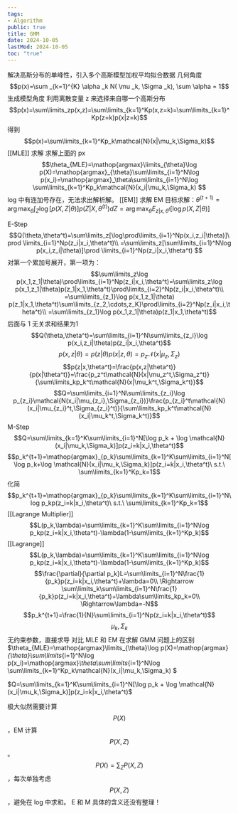 ```yaml
---
tags:
- Algorithm
public: true
title: GMM
date: 2024-10-05
lastMod: 2024-10-05
toc: "true"
---
```


解决高斯分布的单峰性，引入多个高斯模型加权平均拟合数据
几何角度
$$p(x)=\sum _{k=1}^{K} \alpha _k N( \mu _k, \Sigma _k), \sum \alpha = 1$$
生成模型角度
利用离散变量 z 来选择来自哪一个高斯分布
$$p(x)=\sum\limits_zp(x,z)=\sum\limits_{k=1}^Kp(x,z=k)=\sum\limits_{k=1}^Kp(z=k)p(x|z=k)$$
得到 $$p(x)=\sum\limits_{k=1}^Kp_k\mathcal{N}(x|\mu_k,\Sigma_k)$$
[[MLE]] 求解
求解上面的 px
$$\theta_{MLE}=\mathop{argmax}\limits_{\theta}\log p(X)=\mathop{argmax}_{\theta}\sum\limits_{i=1}^N\log p(x_i)=\mathop{argmax}_\theta\sum\limits_{i=1}^N\log \sum\limits_{k=1}^Kp_k\mathcal{N}(x_i|\mu_k,\Sigma_k)
$$
log 中有连加号存在，无法求出解析解。
[[EM]] 求解
EM 目标求解：$\theta ^{(t+1)} = \arg \max _{\theta} \int _Z \log [p(X,Z|\theta)]p(Z|X, \theta ^{(t)})dZ =  \arg \max _{\theta} E _{z|x,{\theta ^t}} [\log p(X,Z|\theta)]$

E-Step
$$Q(\theta,\theta^t)=\sum\limits_z[\log\prod\limits_{i=1}^Np(x_i,z_i|\theta)]\prod \limits_{i=1}^Np(z_i|x_i,\theta^t)\\
=\sum\limits_z[\sum\limits_{i=1}^N\log p(x_i,z_i|\theta)]\prod \limits_{i=1}^Np(z_i|x_i,\theta^t)
$$
对第一个累加号展开，第一项为：
$$\sum\limits_z\log p(x_1,z_1|\theta)\prod\limits_{i=1}^Np(z_i|x_i,\theta^t)=\sum\limits_z\log p(x_1,z_1|\theta)p(z_1|x_1,\theta^t)\prod\limits_{i=2}^Np(z_i|x_i,\theta^t)\\
=\sum\limits_{z_1}\log p(x_1,z_1|\theta)
p(z_1|x_1,\theta^t)\sum\limits_{z_2,\cdots,z_K}\prod\limits_{i=2}^Np(z_i|x_i,\theta^t)\\
=\sum\limits_{z_1}\log p(x_1,z_1|\theta)p(z_1|x_1,\theta^t)$$
后面与 1 无关求和结果为1
$$Q(\theta,\theta^t)=\sum\limits_{i=1}^N\sum\limits_{z_i}\log p(x_i,z_i|\theta)p(z_i|x_i,\theta^t)$$
$$p(x,z|\theta)=p(z|\theta)p(x|z,\theta)=p_z\mathcal{N}(x|\mu_z,\Sigma_z)$$
$$p(z|x,\theta^t)=\frac{p(x,z|\theta^t)}{p(x|\theta^t)}=\frac{p_z^t\mathcal{N}(x|\mu_z^t,\Sigma_z^t)}{\sum\limits_kp_k^t\mathcal{N}(x|\mu_k^t,\Sigma_k^t)}$$
$$Q=\sum\limits_{i=1}^N\sum\limits_{z_i}\log p_{z_i}\mathcal{N(x_i|\mu_{z_i},\Sigma_{z_i})}\frac{p_{z_i}^t\mathcal{N}(x_i|\mu_{z_i}^t,\Sigma_{z_i}^t)}{\sum\limits_kp_k^t\mathcal{N}(x_i|\mu_k^t,\Sigma_k^t)}$$
M-Step
$$Q=\sum\limits_{k=1}^K\sum\limits_{i=1}^N[\log p_k + \log \mathcal{N}(x_i|\mu_k,\Sigma_k)]p(z_i=k|x_i,\theta^t)$$
$$p_k^{t+1}=\mathop{argmax}_{p_k}\sum\limits_{k=1}^K\sum\limits_{i=1}^N[\log p_k+\log \mathcal{N}(x_i|\mu_k,\Sigma_k)]p(z_i=k|x_i,\theta^t)\ s.t.\ \sum\limits_{k=1}^Kp_k=1$$
化简 $$p_k^{t+1}=\mathop{argmax}_{p_k}\sum\limits_{k=1}^K\sum\limits_{i=1}^N\log p_kp(z_i=k|x_i,\theta^t)\ s.t.\ \sum\limits_{k=1}^Kp_k=1$$
[[Lagrange Multiplier]] $$L(p_k,\lambda)=\sum\limits_{k=1}^K\sum\limits_{i=1}^N\log p_kp(z_i=k|x_i,\theta^t)-\lambda(1-\sum\limits_{k=1}^Kp_k)$$
[[Lagrange]] $$L(p_k,\lambda)=\sum\limits_{k=1}^K\sum\limits_{i=1}^N\log p_kp(z_i=k|x_i,\theta^t)-\lambda(1-\sum\limits_{k=1}^Kp_k)$$
$$\frac{\partial}{\partial p_k}L=\sum\limits_{i=1}^N\frac{1}{p_k}p(z_i=k|x_i,\theta^t)+\lambda=0\\
\Rightarrow \sum\limits_k\sum\limits_{i=1}^N\frac{1}{p_k}p(z_i=k|x_i,\theta^t)+\lambda\sum\limits_kp_k=0\\
\Rightarrow\lambda=-N$$
$$p_k^{t+1}=\frac{1}{N}\sum\limits_{i=1}^Np(z_i=k|x_i,\theta^t)$$
$$\mu_k,\Sigma_k$$ 无约束参数，直接求导
对比 MLE 和 EM 在求解 GMM 问题上的区别
$\theta_{MLE}=\mathop{argmax}\limits_{\theta}\log p(X)=\mathop{argmax}_{\theta}\sum\limits_{i=1}^N\log p(x_i)=\mathop{argmax}_\theta\sum\limits_{i=1}^N\log \sum\limits_{k=1}^Kp_k\mathcal{N}(x_i|\mu_k,\Sigma_k)
$

$Q=\sum\limits_{k=1}^K\sum\limits_{i=1}^N[\log p_k + \log \mathcal{N}(x_i|\mu_k,\Sigma_k)]p(z_i=k|x_i,\theta^t)$

极大似然需要计算 $$P(X)$$，EM 计算 $$P(X,Z)$$。$$P(X) = \sum _Z P(X,Z)$$，每次单独考虑 $$P(X,Z)$$，避免在 log 中求和。
E 和 M 具体的含义还没有整理！